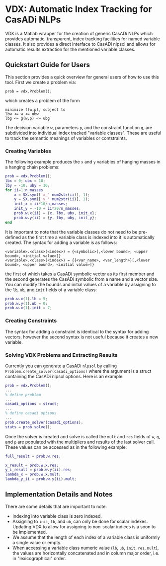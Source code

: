 # VDX: Automatic Index Tracking for CasADi NLPs
VDX is a Matlab wrapper for the creation of generic CasADi NLPs which provides automatic, transparent, index tracking facilities for named variable classes.
It also provides a direct interface to CasADi nlpsol and allows for automatic results extraction for the mentioned variable classes.
## Quickstart Guide for Users
This section provides a quick overview for general users of how to use this tool.
First we create a problem via:
```
prob = vdx.Problem();
```
which creates a problem of the form
```
minimize f(w,p), subject to
lbw <= w <= ubw
lbg <= g(w,p) <= ubg
```
The decision variable `w`, parameters `p`, and the constraint function `g`, are subdivided into individual index tracked "variable classes".
These are useful to track the semantic meanings of variables or contstraints.

### Creating Variables
The following example produces the `x` and `y` variables of hanging masses in a hanging chain problems:
```Matlab
prob = vdx.Problem();
lbx = 0; ubx = 10;
lby = -10; uby = 10;
for ii=1:n_masses
	x = SX.sym(['x_' num2str(ii)], 1);
	y = SX.sym(['y_' num2str(ii)], 1);
	init_x = ii*10/n_masses;
	init_y = -10 + ii*20/n_masses;
	prob.w.x(ii) = {x, lbx, ubx, init_x};
	prob.w.y(ii) = {y, lby, uby, init_y};
end
```
It is important to note that the variable classes do not need to be pre-defined as the first time a variable class is indexed into it is automatically created.
The syntax for adding a variable is as follows:
```
<variable>.<class>(<index>) = {<symbolic>[,<lower bound>, <upper bound>, <initial value>]}
<variable>.<class>(<index>) = {{<var_name>, <var_length>}[,<lower bound>, <upper bound>, <initial value>]}
```
the first of which takes a CasADi symbolic vector as its first member and the second generates the CasADi symbolic from a name and a vector size.
You can modify the bounds and initial values of a variable by assigning to the `lb`, `ub`, and `init` fields of a variable class:
```Matlab
prob.w.x(1).lb = 5;
prob.w.y(1).ub = 0;
prob.w.x(1).init = 7;
```
### Creating Constraints
The syntax for adding a constraint is identical to the syntax for adding vectors, however the second syntax is not useful because it creates a new variable.

### Solving VDX Problems and Extracting Results
Currently you can generate a CasADi `nlpsol` by calling `Problem.create_solver(casadi_options)` where the argument is a struct containing the CasADi nlpsol options.
Here is an example:
```Matlab
prob = vdx.Problem();
...
% define problem
...
casadi_options = struct;
...
% define casadi options
...
prob.create_solver(casadi_options);
stats = prob.solve();
```
Once the solver is created and solve is called the `mult` and `res` fields of `w`, `g`, and `p` are populated with the multipliers and results of the last solver call.
These values can be accessed as in the following example:
```Matlab
full_result = prob.w.res;

x_result = prob.w.x.res;
y_i_result = prob.w.y(ii).res;
lambda_x = prob.w.x.mult;
lambda_y_ii = prob.w.y(ii).mult;
```

## Implementation Details and Notes
There are some details that are important to note:
* Indexing into variable class is zero indexed.
* Assigning to `init`, `lb`, and `ub`, can only be done for scalar indexes. Updating VDX to allow for assigning to non-scalar indices is a soon to be implemented.
* We assume that the length of each index of a variable class is uniformly a single value or empty.
* When accessing a variable class numeric value (`lb`, `ub`, `init`, `res`, `mult`), the values are horizontally concatenated and in column major order, i.e. in "lexicographical" order.

